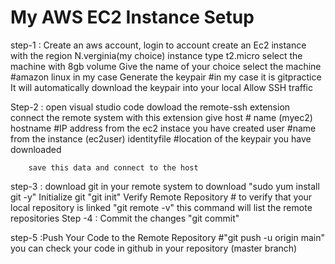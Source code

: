 ﻿# My AWS EC2 Instance Setup
step-1 : Create an aws account, login to account
         create an Ec2 instance with the region N.verginia(my choice)
         instance type t2.micro
         select the machine with 8gb volume
         Give the name of your choice
         select the machine      #amazon linux in my case
         Generate the keypair    #in my case it is gitpractice
         It will automatically download the keypair into your local
         Allow SSH traffic

Step-2 : open visual studio code 
        dowload the remote-ssh extension
        connect the remote system with this extension
        give host # name (myec2)
             hostname  #IP address from the ec2 instace you have created
             user  #name from the instance (ec2user)
             identityfile #location of the keypair you have downloaded

        save this data and connect to the host

step-3 : download git in your remote system
        to download "sudo yum install git -y"
        Initialize git "git init"
        Verify Remote Repository # to verify that your local repository is linked "git remote -v" this command will list the remote repositories
Step -4 : Commit the changes "git commit"
      
step-5 :Push Your Code to the Remote Repository #"git push -u origin main"
        you can check your code in github in your repository (master branch)
        

